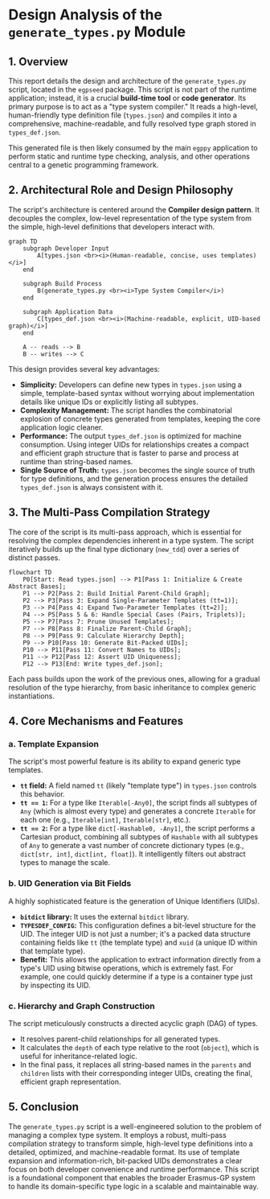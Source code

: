 # Design Analysis of the `generate_types.py` Module

## 1. Overview

This report details the design and architecture of the `generate_types.py` script, located in the `egpseed` package. This script is not part of the runtime application; instead, it is a crucial **build-time tool** or **code generator**. Its primary purpose is to act as a "type system compiler." It reads a high-level, human-friendly type definition file (`types.json`) and compiles it into a comprehensive, machine-readable, and fully resolved type graph stored in `types_def.json`.

This generated file is then likely consumed by the main `egppy` application to perform static and runtime type checking, analysis, and other operations central to a genetic programming framework.

## 2. Architectural Role and Design Philosophy

The script's architecture is centered around the **Compiler design pattern**. It decouples the complex, low-level representation of the type system from the simple, high-level definitions that developers interact with.

```mermaid
graph TD
    subgraph Developer Input
        A[types.json <br><i>(Human-readable, concise, uses templates)</i>]
    end

    subgraph Build Process
        B(generate_types.py <br><i>Type System Compiler</i>)
    end

    subgraph Application Data
        C[types_def.json <br><i>(Machine-readable, explicit, UID-based graph)</i>]
    end

    A -- reads --> B
    B -- writes --> C
```

This design provides several key advantages:
*   **Simplicity:** Developers can define new types in `types.json` using a simple, template-based syntax without worrying about implementation details like unique IDs or explicitly listing all subtypes.
*   **Complexity Management:** The script handles the combinatorial explosion of concrete types generated from templates, keeping the core application logic cleaner.
*   **Performance:** The output `types_def.json` is optimized for machine consumption. Using integer UIDs for relationships creates a compact and efficient graph structure that is faster to parse and process at runtime than string-based names.
*   **Single Source of Truth:** `types.json` becomes the single source of truth for type definitions, and the generation process ensures the detailed `types_def.json` is always consistent with it.

## 3. The Multi-Pass Compilation Strategy

The core of the script is its multi-pass approach, which is essential for resolving the complex dependencies inherent in a type system. The script iteratively builds up the final type dictionary (`new_tdd`) over a series of distinct passes.

```mermaid
flowchart TD
    P0[Start: Read types.json] --> P1[Pass 1: Initialize & Create Abstract Bases];
    P1 --> P2[Pass 2: Build Initial Parent-Child Graph];
    P2 --> P3[Pass 3: Expand Single-Parameter Templates (tt=1)];
    P3 --> P4[Pass 4: Expand Two-Parameter Templates (tt=2)];
    P4 --> P5[Pass 5 & 6: Handle Special Cases (Pairs, Triplets)];
    P5 --> P7[Pass 7: Prune Unused Templates];
    P7 --> P8[Pass 8: Finalize Parent-Child Graph];
    P8 --> P9[Pass 9: Calculate Hierarchy Depth];
    P9 --> P10[Pass 10: Generate Bit-Packed UIDs];
    P10 --> P11[Pass 11: Convert Names to UIDs];
    P11 --> P12[Pass 12: Assert UID Uniqueness];
    P12 --> P13[End: Write types_def.json];
```

Each pass builds upon the work of the previous ones, allowing for a gradual resolution of the type hierarchy, from basic inheritance to complex generic instantiations.

## 4. Core Mechanisms and Features

### a. Template Expansion
The script's most powerful feature is its ability to expand generic type templates.
*   **`tt` field:** A field named `tt` (likely "template type") in `types.json` controls this behavior.
*   **`tt == 1`:** For a type like `Iterable[-Any0]`, the script finds all subtypes of `Any` (which is almost every type) and generates a concrete `Iterable` for each one (e.g., `Iterable[int]`, `Iterable[str]`, etc.).
*   **`tt == 2`:** For a type like `dict[-Hashable0, -Any1]`, the script performs a Cartesian product, combining all subtypes of `Hashable` with all subtypes of `Any` to generate a vast number of concrete dictionary types (e.g., `dict[str, int]`, `dict[int, float]`). It intelligently filters out abstract types to manage the scale.

### b. UID Generation via Bit Fields
A highly sophisticated feature is the generation of Unique Identifiers (UIDs).
*   **`bitdict` library:** It uses the external `bitdict` library.
*   **`TYPESDEF_CONFIG`:** This configuration defines a bit-level structure for the UID. The integer UID is not just a number; it's a packed data structure containing fields like `tt` (the template type) and `xuid` (a unique ID within that template type).
*   **Benefit:** This allows the application to extract information directly from a type's UID using bitwise operations, which is extremely fast. For example, one could quickly determine if a type is a container type just by inspecting its UID.

### c. Hierarchy and Graph Construction
The script meticulously constructs a directed acyclic graph (DAG) of types.
*   It resolves parent-child relationships for all generated types.
*   It calculates the `depth` of each type relative to the root (`object`), which is useful for inheritance-related logic.
*   In the final pass, it replaces all string-based names in the `parents` and `children` lists with their corresponding integer UIDs, creating the final, efficient graph representation.

## 5. Conclusion

The `generate_types.py` script is a well-engineered solution to the problem of managing a complex type system. It employs a robust, multi-pass compilation strategy to transform simple, high-level type definitions into a detailed, optimized, and machine-readable format. Its use of template expansion and information-rich, bit-packed UIDs demonstrates a clear focus on both developer convenience and runtime performance. This script is a foundational component that enables the broader Erasmus-GP system to handle its domain-specific type logic in a scalable and maintainable way.
